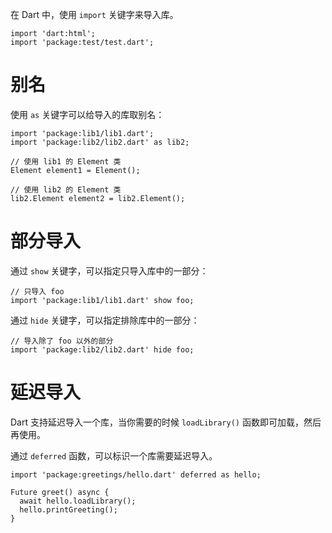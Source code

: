 在 Dart 中，使用 `import` 关键字来导入库。

```
import 'dart:html';
import 'package:test/test.dart';
```


# 别名
使用 `as` 关键字可以给导入的库取别名：

```
import 'package:lib1/lib1.dart';
import 'package:lib2/lib2.dart' as lib2;

// 使用 lib1 的 Element 类
Element element1 = Element();

// 使用 lib2 的 Element 类
lib2.Element element2 = lib2.Element();
```

# 部分导入

通过 `show` 关键字，可以指定只导入库中的一部分：

```
// 只导入 foo
import 'package:lib1/lib1.dart' show foo;
```

通过 `hide` 关键字，可以指定排除库中的一部分：

```
// 导入除了 foo 以外的部分
import 'package:lib2/lib2.dart' hide foo;
```

# 延迟导入

Dart 支持延迟导入一个库，当你需要的时候 `loadLibrary()` 函数即可加载，然后再使用。

通过 `deferred` 函数，可以标识一个库需要延迟导入。

```
import 'package:greetings/hello.dart' deferred as hello;

Future greet() async {
  await hello.loadLibrary();
  hello.printGreeting();
}
```

